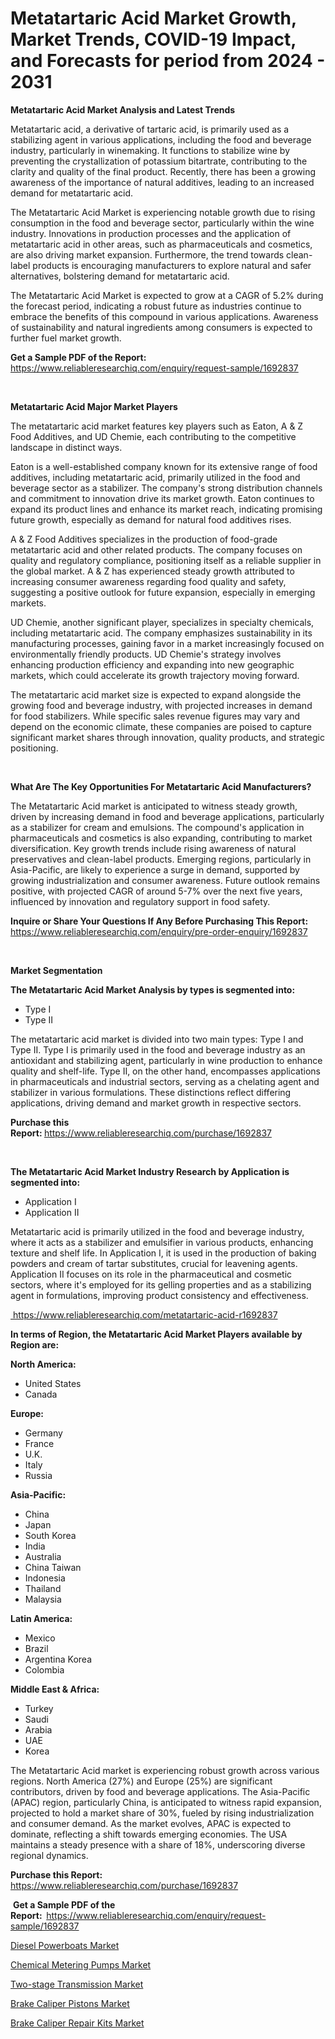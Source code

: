 <p><h1>Metatartaric Acid Market Growth, Market Trends, COVID-19 Impact, and Forecasts for period from 2024 - 2031</h1></p><p><strong>Metatartaric Acid Market Analysis and Latest Trends</strong></p>
<p><p>Metatartaric acid, a derivative of tartaric acid, is primarily used as a stabilizing agent in various applications, including the food and beverage industry, particularly in winemaking. It functions to stabilize wine by preventing the crystallization of potassium bitartrate, contributing to the clarity and quality of the final product. Recently, there has been a growing awareness of the importance of natural additives, leading to an increased demand for metatartaric acid.</p><p>The Metatartaric Acid Market is experiencing notable growth due to rising consumption in the food and beverage sector, particularly within the wine industry. Innovations in production processes and the application of metatartaric acid in other areas, such as pharmaceuticals and cosmetics, are also driving market expansion. Furthermore, the trend towards clean-label products is encouraging manufacturers to explore natural and safer alternatives, bolstering demand for metatartaric acid.</p><p>The Metatartaric Acid Market is expected to grow at a CAGR of 5.2% during the forecast period, indicating a robust future as industries continue to embrace the benefits of this compound in various applications. Awareness of sustainability and natural ingredients among consumers is expected to further fuel market growth.</p></p>
<p><strong>Get a Sample PDF of the Report:&nbsp;</strong> <a href="https://www.reliableresearchiq.com/enquiry/request-sample/1692837?utm_campaign=99&utm_medium=2&utm_source=Github&utm_content=ia&utm_term=20102024&utm_id=metatartaric-acid">https://www.reliableresearchiq.com/enquiry/request-sample/1692837</a></p>
<p>&nbsp;</p>
<p><strong>Metatartaric Acid Major Market Players</strong></p>
<p><p>The metatartaric acid market features key players such as Eaton, A & Z Food Additives, and UD Chemie, each contributing to the competitive landscape in distinct ways. </p><p>Eaton is a well-established company known for its extensive range of food additives, including metatartaric acid, primarily utilized in the food and beverage sector as a stabilizer. The company's strong distribution channels and commitment to innovation drive its market growth. Eaton continues to expand its product lines and enhance its market reach, indicating promising future growth, especially as demand for natural food additives rises.</p><p>A & Z Food Additives specializes in the production of food-grade metatartaric acid and other related products. The company focuses on quality and regulatory compliance, positioning itself as a reliable supplier in the global market. A & Z has experienced steady growth attributed to increasing consumer awareness regarding food quality and safety, suggesting a positive outlook for future expansion, especially in emerging markets.</p><p>UD Chemie, another significant player, specializes in specialty chemicals, including metatartaric acid. The company emphasizes sustainability in its manufacturing processes, gaining favor in a market increasingly focused on environmentally friendly products. UD Chemie's strategy involves enhancing production efficiency and expanding into new geographic markets, which could accelerate its growth trajectory moving forward.</p><p>The metatartaric acid market size is expected to expand alongside the growing food and beverage industry, with projected increases in demand for food stabilizers. While specific sales revenue figures may vary and depend on the economic climate, these companies are poised to capture significant market shares through innovation, quality products, and strategic positioning.</p></p>
<p>&nbsp;</p>
<p><strong>What Are The Key Opportunities For Metatartaric Acid Manufacturers?</strong></p>
<p><p>The Metatartaric Acid market is anticipated to witness steady growth, driven by increasing demand in food and beverage applications, particularly as a stabilizer for cream and emulsions. The compound's application in pharmaceuticals and cosmetics is also expanding, contributing to market diversification. Key growth trends include rising awareness of natural preservatives and clean-label products. Emerging regions, particularly in Asia-Pacific, are likely to experience a surge in demand, supported by growing industrialization and consumer awareness. Future outlook remains positive, with projected CAGR of around 5-7% over the next five years, influenced by innovation and regulatory support in food safety.</p></p>
<p><strong>Inquire or Share Your Questions If Any Before Purchasing This Report:</strong> <a href="https://www.reliableresearchiq.com/enquiry/pre-order-enquiry/1692837?utm_campaign=99&utm_medium=2&utm_source=Github&utm_content=ia&utm_term=20102024&utm_id=metatartaric-acid">https://www.reliableresearchiq.com/enquiry/pre-order-enquiry/1692837</a></p>
<p>&nbsp;</p>
<p><strong>Market Segmentation</strong></p>
<p><strong>The Metatartaric Acid Market Analysis by types is segmented into:</strong></p>
<p><ul><li>Type I</li><li>Type II</li></ul></p>
<p><p>The metatartaric acid market is divided into two main types: Type I and Type II. Type I is primarily used in the food and beverage industry as an antioxidant and stabilizing agent, particularly in wine production to enhance quality and shelf-life. Type II, on the other hand, encompasses applications in pharmaceuticals and industrial sectors, serving as a chelating agent and stabilizer in various formulations. These distinctions reflect differing applications, driving demand and market growth in respective sectors.</p></p>
<p><strong>Purchase this Report:&nbsp;</strong><a href="https://www.reliableresearchiq.com/purchase/1692837?utm_campaign=99&utm_medium=2&utm_source=Github&utm_content=ia&utm_term=20102024&utm_id=metatartaric-acid">https://www.reliableresearchiq.com/purchase/1692837</a></p>
<p>&nbsp;</p>
<p><strong>The Metatartaric Acid Market Industry Research by Application is segmented into:</strong></p>
<p><ul><li>Application I</li><li>Application II</li></ul></p>
<p><p>Metatartaric acid is primarily utilized in the food and beverage industry, where it acts as a stabilizer and emulsifier in various products, enhancing texture and shelf life. In Application I, it is used in the production of baking powders and cream of tartar substitutes, crucial for leavening agents. Application II focuses on its role in the pharmaceutical and cosmetic sectors, where it's employed for its gelling properties and as a stabilizing agent in formulations, improving product consistency and effectiveness.</p></p>
<p><a href="https://www.reliableresearchiq.com/metatartaric-acid-r1692837?utm_campaign=99&utm_medium=2&utm_source=Github&utm_content=ia&utm_term=20102024&utm_id=metatartaric-acid">&nbsp;https://www.reliableresearchiq.com/metatartaric-acid-r1692837</a></p>
<p><strong>In terms of Region, the Metatartaric Acid Market Players available by Region are:</strong></p>
<p>
    <p> <strong> North America: </strong>
        <ul>
            <li>United States</li>
            <li>Canada</li>
        </ul>
        </p> 
    <p> <strong> Europe: </strong>
        <ul>
            <li>Germany</li>
            <li>France</li>
            <li>U.K.</li>
            <li>Italy</li>
            <li>Russia</li>
        </ul>
        </p> 
    <p> <strong> Asia-Pacific: </strong>
        <ul>
            <li>China</li>
            <li>Japan</li>
            <li>South Korea</li>
            <li>India</li>
            <li>Australia</li>
            <li>China Taiwan</li>
            <li>Indonesia</li>
            <li>Thailand</li>
            <li>Malaysia</li>
        </ul>
        </p> 
    <p> <strong> Latin America: </strong>
        <ul>
            <li>Mexico</li>
            <li>Brazil</li>
            <li>Argentina Korea</li>
            <li>Colombia</li>
        </ul>
        </p> 
    <p> <strong> Middle East & Africa: </strong>
        <ul>
            <li>Turkey</li>
            <li>Saudi</li>
            <li>Arabia</li>
            <li>UAE</li>
            <li>Korea</li>
        </ul>
    </p>
    </p>
<p><p>The Metatartaric Acid market is experiencing robust growth across various regions. North America (27%) and Europe (25%) are significant contributors, driven by food and beverage applications. The Asia-Pacific (APAC) region, particularly China, is anticipated to witness rapid expansion, projected to hold a market share of 30%, fueled by rising industrialization and consumer demand. As the market evolves, APAC is expected to dominate, reflecting a shift towards emerging economies. The USA maintains a steady presence with a share of 18%, underscoring diverse regional dynamics.</p></p>
<p><strong>Purchase this Report: </strong><a href="https://www.reliableresearchiq.com/purchase/1692837?utm_campaign=99&utm_medium=2&utm_source=Github&utm_content=ia&utm_term=20102024&utm_id=metatartaric-acid">https://www.reliableresearchiq.com/purchase/1692837</a></p>
<p>&nbsp;<strong>Get a Sample PDF of the Report:&nbsp;&nbsp;</strong><a href="https://www.reliableresearchiq.com/enquiry/request-sample/1692837?utm_campaign=99&utm_medium=2&utm_source=Github&utm_content=ia&utm_term=20102024&utm_id=metatartaric-acid">https://www.reliableresearchiq.com/enquiry/request-sample/1692837</a></p>
<p><strong></strong></p>
<p><p><a href="https://www.linkedin.com/pulse/diesel-powerboats-market-drivers-challenges-forecast-2024-2031-nwcdf?utm_campaign=99&utm_medium=2&utm_source=Github&utm_content=ia&utm_term=20102024&utm_id=metatartaric-acid">Diesel Powerboats Market</a></p><p><a href="https://www.linkedin.com/pulse/navigating-global-chemical-metering-pumps-market-from-trends-strategy-alojf?utm_campaign=99&utm_medium=2&utm_source=Github&utm_content=ia&utm_term=20102024&utm_id=metatartaric-acid">Chemical Metering Pumps Market</a></p><p><a href="https://github.com/anidillnagatat/Market-Research-Report-List-1/blob/main/two-stage-transmission-market.md?utm_campaign=99&utm_medium=2&utm_source=Github&utm_content=ia&utm_term=20102024&utm_id=metatartaric-acid">Two-stage Transmission Market</a></p><p><a href="https://issuu.com/reportprime-2/docs/brake-caliper-pistons-market-size-2_fd7b29cd746509?utm_campaign=99&utm_medium=2&utm_source=Github&utm_content=ia&utm_term=20102024&utm_id=metatartaric-acid">Brake Caliper Pistons Market</a></p><p><a href="https://issuu.com/reportprime-2/docs/brake-caliper-repair-kits-market-si_54dfed51d44969?utm_campaign=99&utm_medium=2&utm_source=Github&utm_content=ia&utm_term=20102024&utm_id=metatartaric-acid">Brake Caliper Repair Kits Market</a></p></p>
